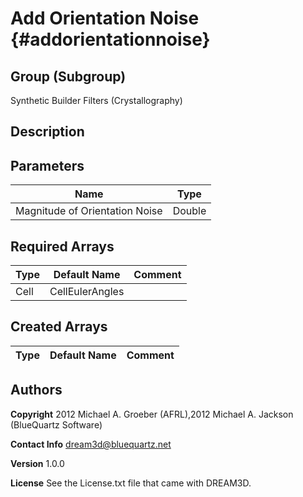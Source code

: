 Add Orientation Noise {#addorientationnoise}
======

## Group (Subgroup) ##
Synthetic Builder Filters (Crystallography)

## Description ##

## Parameters ##

| Name | Type |
|------|------|
| Magnitude of Orientation Noise | Double |

## Required Arrays ##

| Type | Default Name | Comment |
|------|--------------|---------|
| Cell | CellEulerAngles |  |

## Created Arrays ##

| Type | Default Name | Comment |
|------|--------------|---------|

## Authors ##

**Copyright** 2012 Michael A. Groeber (AFRL),2012 Michael A. Jackson (BlueQuartz Software)

**Contact Info** dream3d@bluequartz.net

**Version** 1.0.0

**License**  See the License.txt file that came with DREAM3D.



